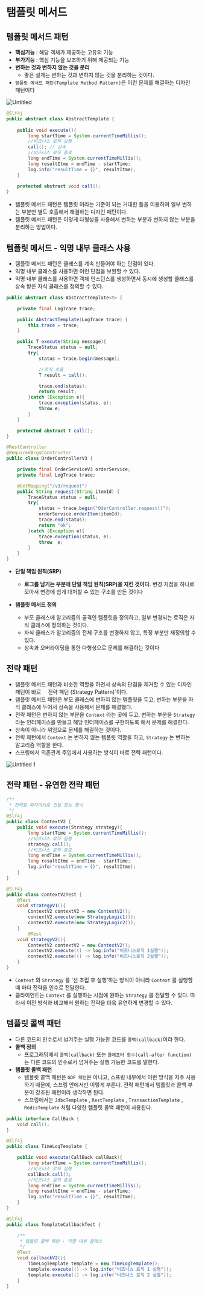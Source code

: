 # 탬플릿 메서드

## 템플릿 메서드 패턴

- **핵심기능** : 해당 객체가 제공하는 고유의 기능
- **부가기능** : 핵심 기능을 보조하기 위해 제공되는 기능
- **변하는 것과 변하지 않는 것을 분리**
    - 좋은 설계는 변하는 것과 변하지 않는 것을 분리하는 것이다.
- `템플릿 메서드 패턴(Template Method Pattern)`은 이런 문제를 해결하는 디자인 패턴이다


![Untitled](https://user-images.githubusercontent.com/106054507/190148461-68dff5be-b5a1-4d5e-b697-018af1701fc9.png)

```java
@Slf4j
public abstract class AbstractTemplate {
    
    public void execute(){
        long startTime = System.currentTimeMillis();
        //비즈니스 로직 실행
        call(); // 상속
        //비즈니스 로직 종료
        long endTime = System.currentTimeMillis();
        long resultItme = endTime - startTime;
        log.info("resultTime = {}", resultItme);
    }
    
    protected abstract void call();
}
```

- 템플릿 메서드 패턴은 템플릿 이라는 기준이 되는 거대한 틀을 이용하여 일부 변하는 부분만 별도 호출해서 해결하는 디자인 패턴이다.
- 템플릿 메서드 패턴은 이렇게 다형성을 사용해서 변하는 부분과 변하지 않는 부분을 분리하는 방법이다.

## 템플릿 메서드 - **익명 내부 클래스 사용**

- 템플릿 메서드 패턴은 클래스를 계속 만들어야 하는 단점이 있다.
- 익명 내부 클래스를 사용하면 이런 단점을 보완할 수 있다.
- 익명 내부 클래스를 사용하면 객체 인스턴스를 생성하면서 동시에 생성할 클래스를 상속 받은 자식 클래스를 정의할 수 있다.

```java
public abstract class AbstractTemplate<T> {

    private final LogTrace trace;

    public AbstractTemplate(LogTrace trace) {
        this.trace = trace;
    }

    public T execute(String message){
        TraceStatus status = null;
        try{
            status = trace.begin(message);

            //로직 호출
            T result = call();

            trace.end(status);
            return result;
        }catch (Exception e){
            trace.exception(status, e);
            throw e;
        }
    }

    protected abstract T call();
}

@RestController
@RequiredArgsConstructor
public class OrderControllerV3 {

    private final OrderServiceV3 orderService;
    private final LogTrace trace;

    @GetMapping("/v3/request")
    public String request(String itemId) {
        TraceStatus status = null;
        try{
            status = trace.begin("OderController.request()");
            orderService.orderItem(itemId);
            trace.end(status);
            return "ok";
        }catch (Exception e){
            trace.exception(status, e);
            throw  e;
        }
    }
}
```

- **단일 책임 원칙(SRP)**
    - **로그를 남기는 부분에 단일 책임 원칙(SRP)을 지킨 것이다.** 변경 지점을 하나로 모아서 변경에 쉽게 대처할 수 있는 구조를 만든 것이다
    
- **템플릿 메서드 정의**
    - 부모 클래스에 알고리즘의 골격인 템플릿을 정의하고, 일부 변경되는 로직은 자식 클래스에 정의하는 것이다.
    - 자식 클래스가 알고리즘의 전체 구조를 변경하지 않고, 특정 부분만 재정의할 수 있다.
    - 상속과 오버라이딩을 통한 다형성으로 문제를 해결하는 것이다
    

## 전략 패턴

- 템플릿 메서드 패턴과 비슷한 역할을 하면서 상속의 단점을 제거할 수 있는 디자인 패턴이 바로 `  `전략 패턴 (Strategy Pattern)`이다.
- 탬플릿 메서드 패턴은 부모 클래스에 변하지 않는 템플릿을 두고, 변하는 부분을 자식 클래스에 두어서 상속을 사용해서 문제를 해결했다.
- 전략 패턴은 변하지 않는 부분을 `Context` 라는 곳에 두고, 변하는 부분을 `Strategy` 라는 인터페이스를 만들고 해당 인터페이스를 구현하도록 해서 문제를 해결한다.
- 상속이 아니라 위임으로 문제를 해결하는 것이다.
- 전략 패턴에서 `Context` 는 변하지 않는 템플릿 역할을 하고, `Strategy` 는 변하는 알고리즘 역할을 한다.
- 스프링에서 의존관계 주입에서 사용하는 방식이 바로 전략 패턴이다.


![Untitled 1](https://user-images.githubusercontent.com/106054507/190148476-da20c725-5f70-4b2e-962b-28bb49285020.png)


## 전략 패턴 - **유연한 전략 패턴**

```java
/**
 * 전략을 파라미터로 전달 받는 방식
 */
@Slf4j
public class ContextV2 {
    public void execute(Strategy strategy){
        long startTime = System.currentTimeMillis();
        //비즈니스 로직 실행
        strategy.call();
        //비즈니스 로직 종료
        long endTime = System.currentTimeMillis();
        long resultItme = endTime - startTime;
        log.info("resultTime = {}", resultItme);
    }
}

@Slf4j
public class ContextV2Test {
    @Test
    void strategyV1(){
        ContextV2 contextV2 = new ContextV2();
        contextV2.execute(new StrategyLogic1());
        contextV2.execute(new StrategyLogic2());
    }
		@Test
    void strategyV2(){
        ContextV2 contextV2 = new ContextV2();
        contextV2.execute(() -> log.info("비즈니스로직 1실행"));
        contextV2.execute(() -> log.info("비즈니스로직 2실행"));
    }
}
```

- `Context` 와 `Strategy` 를 '선 조립 후 실행'하는 방식이 아니라 `Context` 를 실행할 때 마다 전략을 인수로 전달한다.
- 클라이언트는 `Context` 를 실행하는 시점에 원하는 `Strategy` 를 전달할 수 있다. 따라서 이전 방식과 비교해서 원하는 전략을 더욱 유연하게 변경할 수 있다.

## 템플릿 콜백 패턴

- 다른 코드의 인수로서 넘겨주는 실행 가능한 코드를 `콜백(callback)`이라 한다.
- **콜백 정의**
    - 프로그래밍에서 `콜백(callback)` 또는 `콜애프터 함수(call-after function)`는 다른 코드의 인수로서 넘겨주는 실행 가능한 코드를 말한다.
- **템플릿 콜백 패턴**
    - 템플릿 콜백 패턴은 `GOF 패턴`은 아니고, 스프링 내부에서 이런 방식을 자주 사용하기 때문에, 스프링 안에서만 이렇게 부른다. 전략 패턴에서 템플릿과 콜백 부분이 강조된 패턴이라 생각하면 된다.
    - 스프링에서는 `JdbcTemplate` , `RestTemplate` , `TransactionTemplate` , `RedisTemplate` 처럼 다양한 템플릿 콜백 패턴이 사용된다.

```java
public interface CallBack {
    void call();
}

@Slf4j
public class TimeLogTemplate {

    public void execute(CallBack callBack){
        long startTime = System.currentTimeMillis();
        //비즈니스 로직 실행
        callBack.call();
        //비즈니스 로직 종료
        long endTime = System.currentTimeMillis();
        long resultItme = endTime - startTime;
        log.info("resultTime = {}", resultItme);
    }
}

@Slf4j
public class TemplateCallbackTest {

    /**
     * 템플릿 콜백 패턴 - 익명 내부 클래스
     */
    @Test
    void callbackV2(){
        TimeLogTemplate template = new TimeLogTemplate();
        template.execute(() -> log.info("비즈니스 로직 1 실행"));
        template.execute(() -> log.info("비즈니스 로직 2 실행"));
    }
}
```
